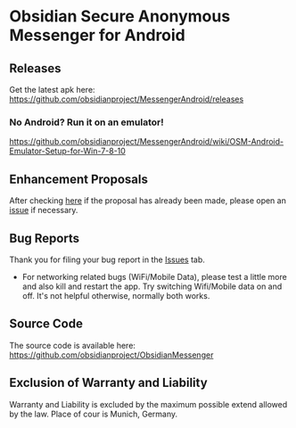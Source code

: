 # Obsidian Secure Anonymous Messenger for Android

## Releases
Get the latest apk here: https://github.com/obsidianproject/MessengerAndroid/releases

### No Android? Run it on an emulator!
https://github.com/obsidianproject/MessengerAndroid/wiki/OSM-Android-Emulator-Setup-for-Win-7-8-10

## Enhancement Proposals
After checking [here](https://github.com/obsidianproject/MessengerAndroid/wiki/Enhancement-Proposals-for-Obsidian-Secure-Anonymous-Messenger) if the proposal has already been made, please open an [issue](https://github.com/obsidianproject/MessengerAndroid/issues) if necessary. 

## Bug Reports
Thank you for filing your bug report in the [Issues](https://github.com/obsidianproject/MessengerAndroid/issues) tab.
- For networking related bugs (WiFi/Mobile Data), please test a little more and also kill and restart the app. Try switching Wifi/Mobile data on and off. It's not helpful otherwise, normally both works.

## Source Code
The source code is available here:
https://github.com/obsidianproject/ObsidianMessenger

## Exclusion of Warranty and Liability
Warranty and Liability is excluded by the maximum possible extend allowed by the law. Place of cour is Munich, Germany.



